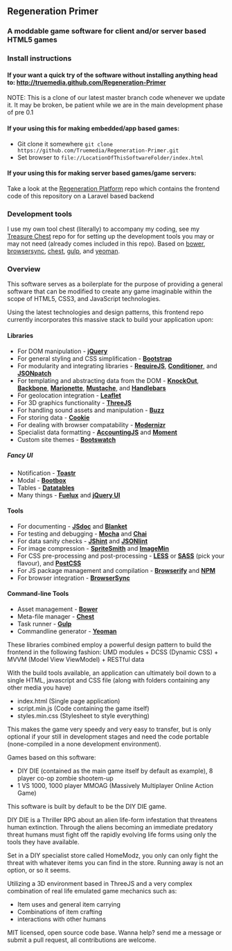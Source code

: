 ## Regeneration Primer
### A moddable game software for client and/or server based HTML5 games

### Install instructions

#### If your want a quick try of the software without installing anything head to: http://truemedia.github.com/Regeneration-Primer
NOTE: This is a clone of our latest master branch code whenever we update it.
It may be broken, be patient while we are in the main development phase of pre 0.1

#### If your using this for making embedded/app based games:
* Git clone it somewhere `git clone https://github.com/Truemedia/Regeneration-Primer.git`
* Set browser to `file://LocationOfThisSoftwareFolder/index.html`

#### If your using this for making server based games/game servers:
Take a look at the [Regeneration Platform](https://github.com/Truemedia/Regeneration-Platform) repo which contains the frontend code of this repository on a Laravel based backend


### Development tools
I use my own tool chest (literally) to accompany my coding, see my [Treasure Chest](https://github.com/Truemedia/Treasure-Chest) repo for for setting up the development tools you may or may not need (already comes included in this repo). Based on [bower](http://bower.io/), [browsersync](http://www.browsersync.io/), [chest](http://chestjs.com/), [gulp](http://gulpjs.com/), and [yeoman](http://yeoman.io/).

### Overview

This software serves as a boilerplate  for the purpose of providing a general software that can be modified to create any game imaginable within the scope of HTML5, CSS3, and JavaScript technologies.

Using the latest technologies and design patterns, this frontend repo currently incorporates this massive stack to build your application upon:

#### Libraries
- For DOM manipulation - **[jQuery](http://jquery.com/)**
- For general styling and CSS simplification - **[Bootstrap](http://getbootstrap.com/)**
- For modularity and integrating libraries - **[RequireJS](http://requirejs.org/)**, **[Conditioner](http://conditionerjs.com)**, and **[JSONpatch](http://jsonpatchjs.com/)**
- For templating and abstracting data from the DOM - **[KnockOut](http://knockoutjs.com/)**, **[Backbone](http://backbonejs.org/)**, **[Marionette](http://marionettejs.com/)**, **[Mustache](http://mustache.github.io/)**, and **[Handlebars](http://handlebarsjs.com/)**
- For geolocation integration - **[Leaflet](http://leafletjs.com/)**
- For 3D graphics functionality - **[ThreeJS](http://threejs.org/)**
- For handling sound assets and manipulation - **[Buzz](http://buzz.jaysalvat.com/)**
- For storing data - **[Cookie](https://github.com/carhartl/jquery-cookie)**
- For dealing with browser compatability - **[Modernizr](http://modernizr.com)**
- Specialist data formatting - **[AccountingJS](http://openexchangerates.github.io/accounting.js/)** and **[Moment](http://momentjs.com/)**
- Custom site themes - **[Bootswatch](http://bootswatch.com/)**

##### Fancy UI
- Notification - **[Toastr](https://github.com/CodeSeven/toastr)**
- Modal - **[Bootbox](http://bootboxjs.com/)**
- Tables - **[Datatables](http://datatables.net)**
- Many things - **[Fuelux](http://getfuelux.com/)** and **[jQuery UI](http://jqueryui.com/)**

#### Tools
- For documenting - **[JSdoc](http://usejsdoc.org/)** and **[Blanket](http://blanketjs.org/)**
- For testing and debugging - **[Mocha](https://github.com/mochajs/mocha)** and **[Chai](http://chaijs.com/)**
- For data sanity checks - **[JShint](http://www.jshint.com/)** and **[JSONlint](https://www.npmjs.org/package/gulp-jsonlint)**
- For image compression - **[SpriteSmith](https://github.com/Ensighten/spritesmith)** and **[ImageMin](https://github.com/imagemin/imagemin)**
- For CSS pre-processing and post-processing - **[LESS](http://lesscss.org/)** or **[SASS](http://sass-lang.com/)** (pick your flavour), and **[PostCSS](https://github.com/postcss/postcss)**
- For JS package management and compilation - **[Browserify](http://browserify.org/)** and **[NPM](https://www.npmjs.org/)**
- For browser integration - **[BrowserSync](http://www.browsersync.io/)**

#### Command-line Tools
- Asset management - **[Bower](http://bower.io/)**
- Meta-file manager - **[Chest](http://chestjs.com/)**
- Task runner - **[Gulp](http://gulpjs.com/)**
- Commandline generator - **[Yeoman](http://yeoman.io/)**

These libraries combined employ a powerful design pattern to build the frontend in the following fashion:
UMD modules + DCSS (Dynamic CSS) + MVVM (Model View ViewModel) + RESTful data

With the build tools available, an application can ultimately boil down to a single HTML, javascript and CSS file (along with folders containing any other media you have)

- index.html (Single page application)
- script.min.js (Code containing the game itself)
- styles.min.css (Stylesheet to style everything)

This makes the game very speedy and very easy to transfer, but is only optional if your still in development stages and need the code portable (none-compiled in a none development environment).

Games based on this software:
- DIY DIE (contained as the main game itself by default as example), 8 player co-op zombie shootem-up
- 1 VS 1000, 1000 player MMOAG (Massively Multiplayer Online Action Game)

This software is built by default to be the DIY DIE game.

DIY DIE is a Thriller RPG about an alien life-form infestation that threatens human extinction. Through the aliens becoming an immediate predatory threat humans must fight off the rapidly evolving life forms using only the tools they have available.

Set in a DIY specialist store called HomeModz, you only can only fight the threat with whatever items you can find in the store. Running away is not an option, or so it seems. 

Utilizing a 3D environment based in ThreeJS and a very complex combination of real life emulated game mechanics such as:
- Item uses and general item carrying
- Combinations of item crafting
- interactions with other humans

MIT licensed, open source code base. Wanna help? send me a message or submit a pull request, all contributions are welcome.